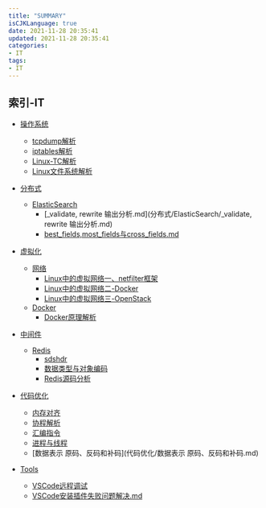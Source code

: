 ```yaml
---
title: "SUMMARY"
isCJKLanguage: true
date: 2021-11-28 20:35:41
updated: 2021-11-28 20:35:41
categories: 
- IT
tags: 
- IT
---
```


## 索引-IT

* [操作系统](操作系统/SUMMARY.md)

  * [tcpdump解析](操作系统/tcpdump解析.md)
  * [iptables解析](操作系统/iptables解析.md)
  * [Linux-TC解析](操作系统/Linux-TC解析.md)
  * [Linux文件系统解析](操作系统/Linux文件系统.md)
* [分布式]()
    * [ElasticSearch]()
        * [_validate, rewrite 输出分析.md](分布式/ElasticSearch/_validate, rewrite 输出分析.md)
        * [best_fields,most_fields与cross_fields.md](分布式/ElasticSearch/best_fields,most_fields与cross_fields.md)
* [虚拟化](虚拟化/SUMMARY.md)
    * [网络](虚拟化/网络/SUMMARY.md)
        * [Linux中的虚拟网络一、netfilter框架](虚拟化/网络/Linux中的虚拟网络一.md)
      * [Linux中的虚拟网络二-Docker](虚拟化/网络/Linux中的虚拟网络二-Docker.md)
      * [Linux中的虚拟网络三-OpenStack](虚拟化/网络/Linux中的虚拟网络三-OpenStack.md)
    * [Docker]()
        * [Docker原理解析](虚拟化/Docker/Docker原理解析.md)
* [中间件]()
    * [Redis]()
        * [sdshdr](中间件/Redis/sdshdr.md)
        * [数据类型与对象编码](中间件/Redis/数据类型与对象编码.md)
        * [Redis源码分析](中间件/Redis/Redis源码分析.md)
* [代码优化]()
    * [内存对齐](代码优化/内存对齐.md)
    * [协程解析](代码优化/协程解析.md)
    * [汇编指令](代码优化/汇编指令.md)
    * [进程与线程](代码优化/进程与线程.md)
    * [数据表示 原码、反码和补码](代码优化/数据表示 原码、反码和补码.md)
* [Tools]()
    * [VSCode远程调试](Tools/VSCode远程调试.md)
    * [VSCode安装插件失败问题解决.md](Tools/VSCode安装插件失败问题解决.md)